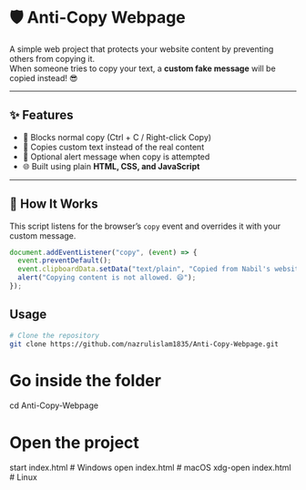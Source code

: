 # 🛡️ Anti-Copy Webpage

A simple web project that protects your website content by preventing others from copying it.  
When someone tries to copy your text, a **custom fake message** will be copied instead! 😎  

---

## ✨ Features
- 🚫 Blocks normal copy (Ctrl + C / Right-click Copy)
- 🧠 Copies custom text instead of the real content
- 💬 Optional alert message when copy is attempted
- 🌐 Built using plain **HTML, CSS, and JavaScript**

---

## 🧩 How It Works
This script listens for the browser’s `copy` event and overrides it with your custom message.

```javascript
document.addEventListener("copy", (event) => {
  event.preventDefault();
  event.clipboardData.setData("text/plain", "Copied from Nabil's website without permission. Visit nabilinfo.rf.gd 😊");
  alert("Copying content is not allowed. 😄");
});
```
## Usage

```bash
# Clone the repository
git clone https://github.com/nazrulislam1835/Anti-Copy-Webpage.git
```

# Go inside the folder
cd Anti-Copy-Webpage

# Open the project
start index.html        # Windows
open index.html         # macOS
xdg-open index.html     # Linux


